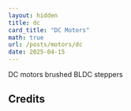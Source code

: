 ```yaml
---
layout: hidden
title: dc
card_title: "DC Motors"
math: true
url: /posts/motors/dc
date: 2025-04-15
---
```


DC motors
brushed
BLDC
steppers


## Credits

[^1]: Chapman, S. (2012). _Electric Machinery Fundamentals._ McGraw Hill: 5th Ed.

[^2]: Umans, S. (2014). _Electric Machinery._ McGraw Hill: 7th Ed.

[^3]: Bu, Q. (2025). _Introduction to Mechatronics_ (Lecture Notes).